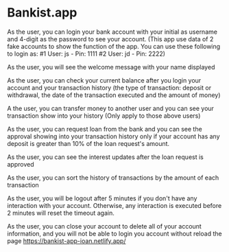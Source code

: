 # Bankist.app
As the user, you can login your bank account with your initial as username and 4-digit as the password to see your account. (This app use data of 2 fake accounts to show the function of the app. You can use these following to login as: #1 User: js - Pin: 1111 #2 User: jd - Pin: 2222)

As the user, you will see the welcome message with your name displayed

As the user, you can check your current balance after you login your account and your transaction history (the type of transaction: deposit or withdrawal, the date of the transaction executed and the amount of money)

A the user, you can transfer money to another user and you can see your transaction show into your history (Only apply to those above users)

As the user, you can request loan from the bank and you can see the approval showing into your transaction history only if your account has any deposit is greater than 10% of the loan request's amount.

As the user, you can see the interest updates after the loan request is approved

As the user, you can sort the history of transactions by the amount of each transaction

As the user, you will be logout after 5 minutes if you don't have any interaction with your account. Otherwise, any interaction is executed before 2 minutes will reset the timeout again.

As the user, you can close your account to delete all of your account information, and you will not be able to login you account without reload the page
https://bankist-app-ioan.netlify.app/

